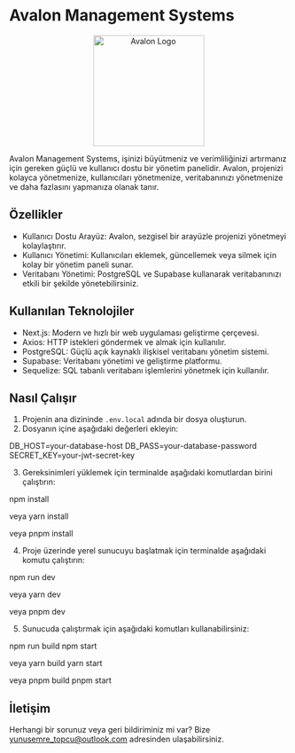 # Avalon Management Systems

<p align="center">
    <img src="https://wxpbrdtmrnvqglioltbm.supabase.co/storage/v1/object/public/avalon/logo.png" alt="Avalon Logo" width="200">
</p>

Avalon Management Systems, işinizi büyütmeniz ve verimliliğinizi artırmanız için gereken güçlü ve kullanıcı dostu bir yönetim panelidir. Avalon, projenizi kolayca yönetmenize, kullanıcıları yönetmenize, veritabanınızı yönetmenize ve daha fazlasını yapmanıza olanak tanır.

## Özellikler

- Kullanıcı Dostu Arayüz: Avalon, sezgisel bir arayüzle projenizi yönetmeyi kolaylaştırır.
- Kullanıcı Yönetimi: Kullanıcıları eklemek, güncellemek veya silmek için kolay bir yönetim paneli sunar.
- Veritabanı Yönetimi: PostgreSQL ve Supabase kullanarak veritabanınızı etkili bir şekilde yönetebilirsiniz.

## Kullanılan Teknolojiler

- Next.js: Modern ve hızlı bir web uygulaması geliştirme çerçevesi.
- Axios: HTTP istekleri göndermek ve almak için kullanılır.
- PostgreSQL: Güçlü açık kaynaklı ilişkisel veritabanı yönetim sistemi.
- Supabase: Veritabanı yönetimi ve geliştirme platformu.
- Sequelize: SQL tabanlı veritabanı işlemlerini yönetmek için kullanılır.

## Nasıl Çalışır

1. Projenin ana dizininde `.env.local` adında bir dosya oluşturun.
2. Dosyanın içine aşağıdaki değerleri ekleyin:

DB_HOST=your-database-host
DB_PASS=your-database-password
SECRET_KEY=your-jwt-secret-key

3. Gereksinimleri yüklemek için terminalde aşağıdaki komutlardan birini çalıştırın:

npm install

veya
yarn install

veya
pnpm install

4. Proje üzerinde yerel sunucuyu başlatmak için terminalde aşağıdaki komutu çalıştırın:

npm run dev

veya
yarn dev

veya
pnpm dev

5. Sunucuda çalıştırmak için aşağıdaki komutları kullanabilirsiniz:

npm run build
npm start

veya
yarn build
yarn start

veya
pnpm build
pnpm start

## İletişim

Herhangi bir sorunuz veya geri bildiriminiz mi var? Bize [yunusemre_topcu@outlook.com](yunusemre_topcu@outlook.com) adresinden ulaşabilirsiniz.
